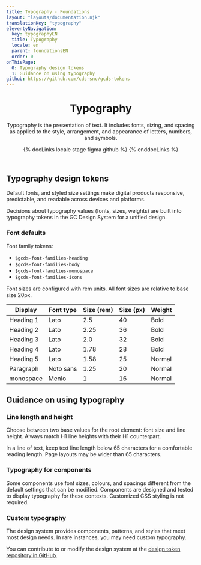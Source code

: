 ```yaml
---
title: Typography - Foundations
layout: "layouts/documentation.njk"
translationKey: "typography"
eleventyNavigation:
  key: typographyEN
  title: Typography
  locale: en
  parent: foundationsEN
  order: 0
onThisPage:
  0: Typography design tokens
  1: Guidance on using typography
github: https://github.com/cds-snc/gcds-tokens
---
```


<header>

# Typography

Typography is the presentation of text. It includes fonts, sizing, and spacing as applied to the style, arrangement, and appearance of letters, numbers, and symbols.

{% docLinks locale stage figma github %}
{% enddocLinks %}

</header>

## Typography design tokens

Default fonts, and styled size settings make digital products responsive, predictable, and readable across devices and platforms.

Decisions about typography values (fonts, sizes, weights) are built into typography tokens in the GC Design System for a unified design.

### Font defaults

Font family tokens:
- `$gcds-font-families-heading`
- `$gcds-font-families-body`
- `$gcds-font-families-monospace`
- `$gcds-font-families-icons`

Font sizes are configured with rem units. All font sizes are relative to base size 20px.

| Display  | Font type  | Size (rem)  | Size (px)  | Weight  |
|---|---|---|---|---|
| Heading 1  | Lato  | 2.5  | 40  | Bold  |
| Heading 2  | Lato  | 2.25  | 36  | Bold  |
| Heading 3  | Lato  | 2.0  | 32  | Bold  |
| Heading 4  | Lato  | 1.78  | 28  | Bold  |
| Heading 5  | Lato  | 1.58  | 25  | Normal  |
| Paragraph  | Noto sans  | 1.25  | 20  | Normal  |
| monospace  | Menlo  | 1  | 16  | Normal  |

## Guidance on using typography

### Line length and height

Choose between two base values for the root element: font size and line height. Always match H1 line heights with their H1 counterpart.

In a line of text, keep text line length below 65 characters for a comfortable reading length. Page layouts may be wider than 65 characters.

### Typography for components

Some components use font sizes, colours, and spacings different from the default settings that can be  modified. Components are designed and tested to display typography for these contexts. Customized CSS styling is not required.

### Custom typography

The design system provides components, patterns, and styles that meet most design needs. In rare instances, you may need custom typography.

You can contribute to or modify the design system at the [design token repository in GitHub](https://github.com/cds-snc/gcds-tokens).